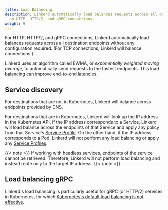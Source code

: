 ```yaml
---
title: Load Balancing
description: Linkerd automatically load balances requests across all destination endpoints
  on HTTP, HTTP/2, and gRPC connections.
weight: 9
---
```


For HTTP, HTTP/2, and gRPC connections, Linkerd automatically load balances
requests across all destination endpoints without any configuration required.
(For TCP connections, Linkerd will balance connections.)

Linkerd uses an algorithm called EWMA, or *exponentially weighted moving average*,
to automatically send requests to the fastest endpoints. This load balancing can
improve end-to-end latencies.

## Service discovery

For destinations that are not in Kubernetes, Linkerd will balance across
endpoints provided by DNS.

For destinations that are in Kubernetes, Linkerd will look up the IP address in
the Kubernetes API. If the IP address corresponds to a Service, Linkerd will
load balance across the endpoints of that Service and apply any policy from that
Service's [Service Profile](../service-profiles/). On the other hand,
if the IP address corresponds to a Pod, Linkerd will not perform any load
balancing or apply any [Service Profiles](../service-profiles/).

{{< note >}}
If working with headless services, endpoints of the service cannot be retrieved.
Therefore, Linkerd will not perform load balancing and instead route only to the
target IP address.
{{< /note >}}

## Load balancing gRPC

Linkerd's load balancing is particularly useful for gRPC (or HTTP/2) services
in Kubernetes, for which [Kubernetes's default load balancing is not
effective](https://kubernetes.io/blog/2018/11/07/grpc-load-balancing-on-kubernetes-without-tears/).
